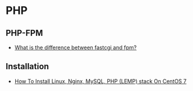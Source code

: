 # PHP

## PHP-FPM
* [What is the difference between fastcgi and fpm?](https://stackoverflow.com/questions/4526242/what-is-the-difference-between-fastcgi-and-fpm)

## Installation
* [How To Install Linux, Nginx, MySQL, PHP (LEMP) stack On CentOS 7](https://www.digitalocean.com/community/tutorials/how-to-install-linux-nginx-mysql-php-lemp-stack-on-centos-7)
